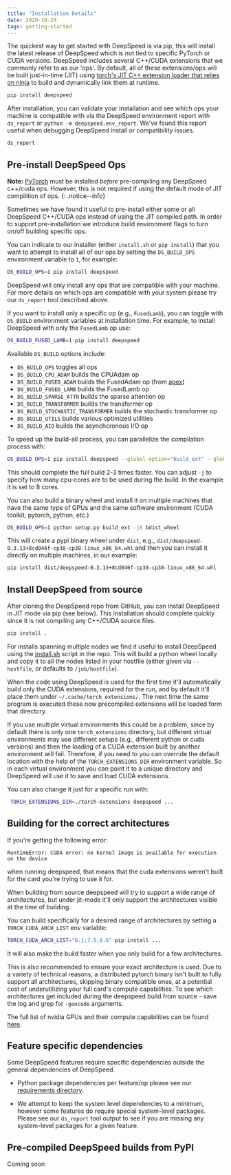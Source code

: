```yaml
---
title: "Installation Details"
date: 2020-10-28
tags: getting-started
---
```


The quickest way to get started with DeepSpeed is via pip, this will install
the latest release of DeepSpeed which is not tied to specific PyTorch or CUDA
versions. DeepSpeed includes several C++/CUDA extensions that we commonly refer
to as our 'ops'.  By default, all of these extensions/ops will be built
just-in-time (JIT) using [torch's JIT C++ extension loader that relies on
ninja](https://pytorch.org/docs/stable/cpp_extension.html) to build and
dynamically link them at runtime.

```bash
pip install deepspeed
```

After installation, you can validate your installation and see which ops your machine
is compatible with via the DeepSpeed environment report with `ds_report` or
`python -m deepspeed.env_report`. We've found this report useful when debugging
DeepSpeed install or compatibility issues.

```bash
ds_report
```

## Pre-install DeepSpeed Ops

**Note:** [PyTorch](https://pytorch.org/) must be installed _before_ pre-compiling any DeepSpeed c++/cuda ops. However, this is not required if using the default mode of JIT compilition of ops.
{: .notice--info}

Sometimes we have found it useful to pre-install either some or all DeepSpeed
C++/CUDA ops instead of using the JIT compiled path. In order to support
pre-installation we introduce build environment flags to turn on/off building
specific ops.

You can indicate to our installer (either `install.sh` or `pip install`) that you
want to attempt to install all of our ops by setting the `DS_BUILD_OPS`
environment variable to `1`, for example:

```bash
DS_BUILD_OPS=1 pip install deepspeed
```

DeepSpeed will only install any ops that are compatible with your machine.
For more details on which ops are compatible with your system please try our
`ds_report` tool described above.

If you want to install only a specific op (e.g., `FusedLamb`), you can toggle
with `DS_BUILD` environment variables at installation time. For example, to
install DeepSpeed with only the `FusedLamb` op use:

```bash
DS_BUILD_FUSED_LAMB=1 pip install deepspeed
```

Available `DS_BUILD` options include:
* `DS_BUILD_OPS` toggles all ops
* `DS_BUILD_CPU_ADAM` builds the CPUAdam op
* `DS_BUILD_FUSED_ADAM` builds the FusedAdam op (from [apex](https://github.com/NVIDIA/apex))
* `DS_BUILD_FUSED_LAMB` builds the FusedLamb op
* `DS_BUILD_SPARSE_ATTN` builds the sparse attention op
* `DS_BUILD_TRANSFORMER` builds the transformer op
* `DS_BUILD_STOCHASTIC_TRANSFORMER` builds the stochastic transformer op
* `DS_BUILD_UTILS` builds various optimized utilities
* `DS_BUILD_AIO` builds the asynchcronous I/O op

To speed up the build-all process, you can parallelize the compilation process with:

```bash
DS_BUILD_OPS=1 pip install deepspeed --global-option="build_ext" --global-option="-j8"
```

This should complete the full build 2-3 times faster. You can adjust `-j` to specify how many cpu-cores are to be used during the build. In the example it is set to 8 cores.

You can also build a binary wheel and install it on multiple machines that have the same type of GPUs and the same software environment (CUDA toolkit, pytorch, python, etc.)

```bash
DS_BUILD_OPS=1 python setup.py build_ext -j8 bdist_wheel
```

This will create a pypi binary wheel under `dist`, e.g., ``dist/deepspeed-0.3.13+8cd046f-cp38-cp38-linux_x86_64.whl`` and then you can install it directly on multiple machines, in our example:

```bash
pip install dist/deepspeed-0.3.13+8cd046f-cp38-cp38-linux_x86_64.whl
```


## Install DeepSpeed from source

After cloning the DeepSpeed repo from GitHub, you can install DeepSpeed in
JIT mode via pip (see below). This installation should complete
quickly since it is not compiling any C++/CUDA source files.

```bash
pip install .
```

For installs spanning multiple nodes we find it useful to install DeepSpeed
using the
[install.sh](https://github.com/microsoft/DeepSpeed/blob/master/install.sh)
script in the repo. This will build a python wheel locally and copy it to all
the nodes listed in your hostfile (either given via `--hostfile`, or defaults to
`/job/hostfile`).

When the code using DeepSpeed is used for the first time it'll automatically build only the CUDA
extensions, required for the run, and by default it'll place them under
`~/.cache/torch_extensions/`. The next time the same program is executed these now precompiled
extensions will be loaded form that directory.

If you use multiple virtual environments this could be a problem, since by default there is only one
`torch_extensions` directory, but different virtual environments may use different setups (e.g., different
python or cuda versions) and then the loading of a CUDA extension built by another environment will
fail. Therefore, if you need to you can override the default location with the help of the
 `TORCH_EXTENSIONS_DIR` environment variable. So in each virtual environment you can point it to a
 unique directory and DeepSpeed will use it to save and load CUDA extensions.

 You can also change it just for a specific run with:

```bash
 TORCH_EXTENSIONS_DIR=./torch-extensions deepspeed ...
```

## Building for the correct architectures

If you're getting the following error:

```
RuntimeError: CUDA error: no kernel image is available for execution on the device
```
when running deepspeed, that means that the cuda extensions weren't built for the card you're trying to use it for.

When building from source deepspeed will try to support a wide range of architectures, but under jit-mode it'll only
support the architectures visible at the time of building.

You can build specifically for a desired range of architectures by setting a `TORCH_CUDA_ARCH_LIST` env variable:

```bash
TORCH_CUDA_ARCH_LIST="6.1;7.5;8.6" pip install ...
```

It will also make the build faster when you only build for a few architectures.

This is also recommended to ensure your exact architecture is used. Due to a variety of technical reasons, a distributed pytorch binary isn't built to fully support all architectures, skipping binary compatible ones, at a potential cost of underutilizing your full card's compute capabilities. To see which architectures get included during the deepspeed build from source - save the log and grep for `-gencode` arguments.

The full list of nvidia GPUs and their compute capabilities can be found [here](https://developer.nvidia.com/cuda-gpus).

## Feature specific dependencies

Some DeepSpeed features require specific dependencies outside the general dependencies of DeepSpeed.

* Python package dependencies per feature/op please
see our [requirements directory](https://github.com/microsoft/DeepSpeed/tree/master/requirements).

* We attempt to keep the system level dependencies to a minimum, however some features do require special system-level
packages. Please see our `ds_report` tool output to see if you are missing any system-level packages for a given feature.

## Pre-compiled DeepSpeed builds from PyPI

Coming soon
